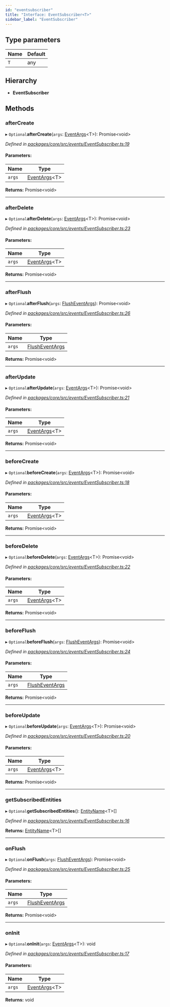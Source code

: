 ```yaml
---
id: "eventsubscriber"
title: "Interface: EventSubscriber<T>"
sidebar_label: "EventSubscriber"
---
```


## Type parameters

Name | Default |
------ | ------ |
`T` | any |

## Hierarchy

* **EventSubscriber**

## Methods

### afterCreate

▸ `Optional`**afterCreate**(`args`: [EventArgs](eventargs.md)&#60;T>): Promise&#60;void>

*Defined in [packages/core/src/events/EventSubscriber.ts:19](https://github.com/mikro-orm/mikro-orm/blob/8766baa31/packages/core/src/events/EventSubscriber.ts#L19)*

#### Parameters:

Name | Type |
------ | ------ |
`args` | [EventArgs](eventargs.md)&#60;T> |

**Returns:** Promise&#60;void>

___

### afterDelete

▸ `Optional`**afterDelete**(`args`: [EventArgs](eventargs.md)&#60;T>): Promise&#60;void>

*Defined in [packages/core/src/events/EventSubscriber.ts:23](https://github.com/mikro-orm/mikro-orm/blob/8766baa31/packages/core/src/events/EventSubscriber.ts#L23)*

#### Parameters:

Name | Type |
------ | ------ |
`args` | [EventArgs](eventargs.md)&#60;T> |

**Returns:** Promise&#60;void>

___

### afterFlush

▸ `Optional`**afterFlush**(`args`: [FlushEventArgs](flusheventargs.md)): Promise&#60;void>

*Defined in [packages/core/src/events/EventSubscriber.ts:26](https://github.com/mikro-orm/mikro-orm/blob/8766baa31/packages/core/src/events/EventSubscriber.ts#L26)*

#### Parameters:

Name | Type |
------ | ------ |
`args` | [FlushEventArgs](flusheventargs.md) |

**Returns:** Promise&#60;void>

___

### afterUpdate

▸ `Optional`**afterUpdate**(`args`: [EventArgs](eventargs.md)&#60;T>): Promise&#60;void>

*Defined in [packages/core/src/events/EventSubscriber.ts:21](https://github.com/mikro-orm/mikro-orm/blob/8766baa31/packages/core/src/events/EventSubscriber.ts#L21)*

#### Parameters:

Name | Type |
------ | ------ |
`args` | [EventArgs](eventargs.md)&#60;T> |

**Returns:** Promise&#60;void>

___

### beforeCreate

▸ `Optional`**beforeCreate**(`args`: [EventArgs](eventargs.md)&#60;T>): Promise&#60;void>

*Defined in [packages/core/src/events/EventSubscriber.ts:18](https://github.com/mikro-orm/mikro-orm/blob/8766baa31/packages/core/src/events/EventSubscriber.ts#L18)*

#### Parameters:

Name | Type |
------ | ------ |
`args` | [EventArgs](eventargs.md)&#60;T> |

**Returns:** Promise&#60;void>

___

### beforeDelete

▸ `Optional`**beforeDelete**(`args`: [EventArgs](eventargs.md)&#60;T>): Promise&#60;void>

*Defined in [packages/core/src/events/EventSubscriber.ts:22](https://github.com/mikro-orm/mikro-orm/blob/8766baa31/packages/core/src/events/EventSubscriber.ts#L22)*

#### Parameters:

Name | Type |
------ | ------ |
`args` | [EventArgs](eventargs.md)&#60;T> |

**Returns:** Promise&#60;void>

___

### beforeFlush

▸ `Optional`**beforeFlush**(`args`: [FlushEventArgs](flusheventargs.md)): Promise&#60;void>

*Defined in [packages/core/src/events/EventSubscriber.ts:24](https://github.com/mikro-orm/mikro-orm/blob/8766baa31/packages/core/src/events/EventSubscriber.ts#L24)*

#### Parameters:

Name | Type |
------ | ------ |
`args` | [FlushEventArgs](flusheventargs.md) |

**Returns:** Promise&#60;void>

___

### beforeUpdate

▸ `Optional`**beforeUpdate**(`args`: [EventArgs](eventargs.md)&#60;T>): Promise&#60;void>

*Defined in [packages/core/src/events/EventSubscriber.ts:20](https://github.com/mikro-orm/mikro-orm/blob/8766baa31/packages/core/src/events/EventSubscriber.ts#L20)*

#### Parameters:

Name | Type |
------ | ------ |
`args` | [EventArgs](eventargs.md)&#60;T> |

**Returns:** Promise&#60;void>

___

### getSubscribedEntities

▸ `Optional`**getSubscribedEntities**(): [EntityName](../index.md#entityname)&#60;T>[]

*Defined in [packages/core/src/events/EventSubscriber.ts:16](https://github.com/mikro-orm/mikro-orm/blob/8766baa31/packages/core/src/events/EventSubscriber.ts#L16)*

**Returns:** [EntityName](../index.md#entityname)&#60;T>[]

___

### onFlush

▸ `Optional`**onFlush**(`args`: [FlushEventArgs](flusheventargs.md)): Promise&#60;void>

*Defined in [packages/core/src/events/EventSubscriber.ts:25](https://github.com/mikro-orm/mikro-orm/blob/8766baa31/packages/core/src/events/EventSubscriber.ts#L25)*

#### Parameters:

Name | Type |
------ | ------ |
`args` | [FlushEventArgs](flusheventargs.md) |

**Returns:** Promise&#60;void>

___

### onInit

▸ `Optional`**onInit**(`args`: [EventArgs](eventargs.md)&#60;T>): void

*Defined in [packages/core/src/events/EventSubscriber.ts:17](https://github.com/mikro-orm/mikro-orm/blob/8766baa31/packages/core/src/events/EventSubscriber.ts#L17)*

#### Parameters:

Name | Type |
------ | ------ |
`args` | [EventArgs](eventargs.md)&#60;T> |

**Returns:** void
